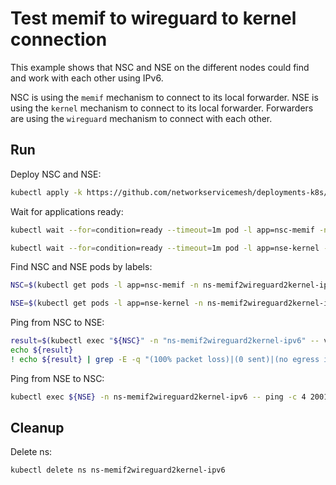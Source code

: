 # Test memif to wireguard to kernel connection

This example shows that NSC and NSE on the different nodes could find and work with each other using IPv6.


NSC is using the `memif` mechanism to connect to its local forwarder.
NSE is using the `kernel` mechanism to connect to its local forwarder.
Forwarders are using the `wireguard` mechanism to connect with each other.

## Run

Deploy NSC and NSE:
```bash
kubectl apply -k https://github.com/networkservicemesh/deployments-k8s/examples/features/ipv6/Memif2Wireguard2Kernel_ipv6?ref=30c51e971f5ff78df5f602cb706b529bbdc322a9
```

Wait for applications ready:
```bash
kubectl wait --for=condition=ready --timeout=1m pod -l app=nsc-memif -n ns-memif2wireguard2kernel-ipv6
```
```bash
kubectl wait --for=condition=ready --timeout=1m pod -l app=nse-kernel -n ns-memif2wireguard2kernel-ipv6
```

Find NSC and NSE pods by labels:
```bash
NSC=$(kubectl get pods -l app=nsc-memif -n ns-memif2wireguard2kernel-ipv6 --template '{{range .items}}{{.metadata.name}}{{"\n"}}{{end}}')
```
```bash
NSE=$(kubectl get pods -l app=nse-kernel -n ns-memif2wireguard2kernel-ipv6 --template '{{range .items}}{{.metadata.name}}{{"\n"}}{{end}}')
```

Ping from NSC to NSE:
```bash
result=$(kubectl exec "${NSC}" -n "ns-memif2wireguard2kernel-ipv6" -- vppctl ping 2001:db8:: repeat 4)
echo ${result}
! echo ${result} | grep -E -q "(100% packet loss)|(0 sent)|(no egress interface)"
```

Ping from NSE to NSC:
```bash
kubectl exec ${NSE} -n ns-memif2wireguard2kernel-ipv6 -- ping -c 4 2001:db8::1
```

## Cleanup

Delete ns:
```bash
kubectl delete ns ns-memif2wireguard2kernel-ipv6
```
